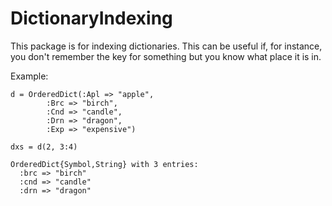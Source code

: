 # DictionaryIndexing

This package is for indexing dictionaries. This can be useful if, for instance, you don't remember the key for something but you know what place it is in.

Example:
```
d = OrderedDict(:Apl => "apple",
	 	:Brc => "birch",
	 	:Cnd => "candle",
	 	:Drn => "dragon",
	 	:Exp => "expensive")

dxs = d(2, 3:4)

OrderedDict{Symbol,String} with 3 entries:
  :brc => "birch"
  :cnd => "candle"
  :drn => "dragon"
						 
```
